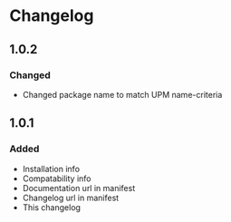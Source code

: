 # Changelog
## 1.0.2
### Changed
- Changed package name to match UPM name-criteria
## 1.0.1
### Added
- Installation info
- Compatability info
- Documentation url in manifest
- Changelog url in manifest
- This changelog
